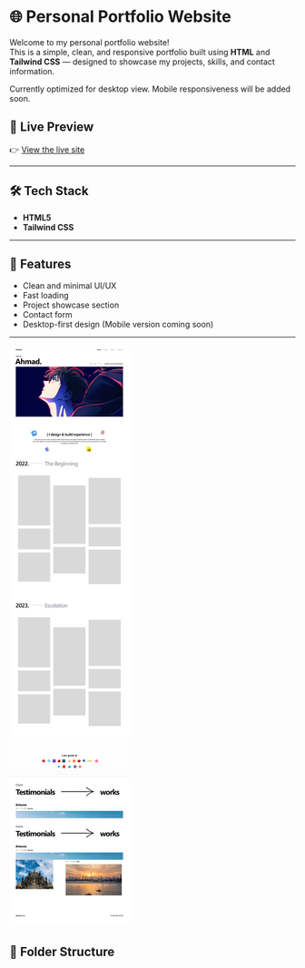 # 🌐 Personal Portfolio Website

Welcome to my personal portfolio website!  
This is a simple, clean, and responsive portfolio built using **HTML** and **Tailwind CSS** — designed to showcase my projects, skills, and contact information.

Currently optimized for desktop view. Mobile responsiveness will be added soon.

## 🚀 Live Preview

👉 [View the live site](https://ahmadnazish950.github.io/Portfolio/)

---

## 🛠 Tech Stack

- **HTML5**
- **Tailwind CSS**

---

## 🎨 Features

- Clean and minimal UI/UX  
- Fast loading  
- Project showcase section  
- Contact form  
- Desktop-first design (Mobile version coming soon)

---
![Portfolio Screenshot](./portfolio.png)

## 📁 Folder Structure
